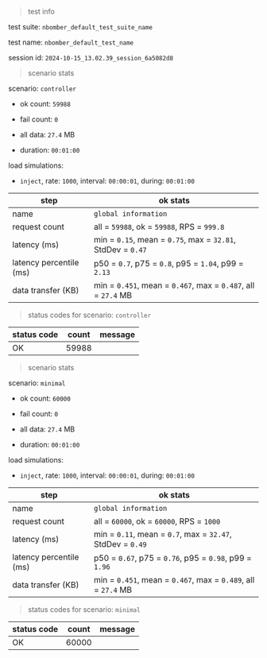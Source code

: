 > test info

test suite: `nbomber_default_test_suite_name`

test name: `nbomber_default_test_name`

session id: `2024-10-15_13.02.39_session_6a5082d8`

> scenario stats

scenario: `controller`

  - ok count: `59988`

  - fail count: `0`

  - all data: `27.4` MB

  - duration: `00:01:00`

load simulations:

  - `inject`, rate: `1000`, interval: `00:00:01`, during: `00:01:00`

|step|ok stats|
|---|---|
|name|`global information`|
|request count|all = `59988`, ok = `59988`, RPS = `999.8`|
|latency (ms)|min = `0.15`, mean = `0.75`, max = `32.81`, StdDev = `0.47`|
|latency percentile (ms)|p50 = `0.7`, p75 = `0.8`, p95 = `1.04`, p99 = `2.13`|
|data transfer (KB)|min = `0.451`, mean = `0.467`, max = `0.487`, all = `27.4` MB|


> status codes for scenario: `controller`

|status code|count|message|
|---|---|---|
|OK|59988||


> scenario stats

scenario: `minimal`

  - ok count: `60000`

  - fail count: `0`

  - all data: `27.4` MB

  - duration: `00:01:00`

load simulations:

  - `inject`, rate: `1000`, interval: `00:00:01`, during: `00:01:00`

|step|ok stats|
|---|---|
|name|`global information`|
|request count|all = `60000`, ok = `60000`, RPS = `1000`|
|latency (ms)|min = `0.11`, mean = `0.7`, max = `32.47`, StdDev = `0.49`|
|latency percentile (ms)|p50 = `0.67`, p75 = `0.76`, p95 = `0.98`, p99 = `1.96`|
|data transfer (KB)|min = `0.451`, mean = `0.467`, max = `0.489`, all = `27.4` MB|


> status codes for scenario: `minimal`

|status code|count|message|
|---|---|---|
|OK|60000||


